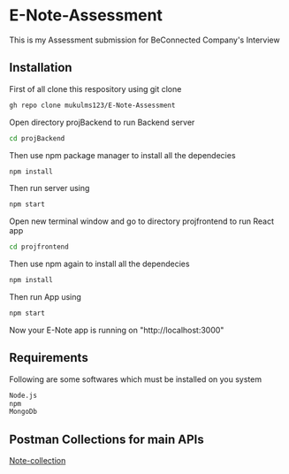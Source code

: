 # E-Note-Assessment
This is my Assessment submission for BeConnected Company's Interview

## Installation
First of all clone this respository using git clone

```bash
gh repo clone mukulms123/E-Note-Assessment
```
Open directory projBackend to run Backend server
```bash
cd projBackend
```
Then use npm package manager to install all the dependecies
```bash
npm install
```
Then run server using
```bash
npm start
```

Open new terminal window and go to directory projfrontend to run React app
```bash
cd projfrontend
```
Then use npm again to install all the dependecies
```bash
npm install
```
Then run App using
```bash
npm start
```

Now your E-Note app is running on "http://localhost:3000"


## Requirements
Following are some softwares which must be installed on you system

```bash
Node.js
npm
MongoDb
```

## Postman Collections for main APIs
[Note-collection](https://github.com/mukulms123/E-Note-Assessment/blob/main/Notes.postman_collection.json)
